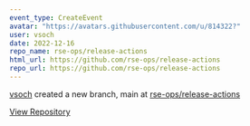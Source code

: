 ```yaml
---
event_type: CreateEvent
avatar: "https://avatars.githubusercontent.com/u/814322?"
user: vsoch
date: 2022-12-16
repo_name: rse-ops/release-actions
html_url: https://github.com/rse-ops/release-actions
repo_url: https://github.com/rse-ops/release-actions
---
```


<a href='https://github.com/vsoch' target='_blank'>vsoch</a> created a new branch, main at <a href='https://github.com/rse-ops/release-actions' target='_blank'>rse-ops/release-actions</a>

<a href='https://github.com/rse-ops/release-actions' target='_blank'>View Repository</a>
